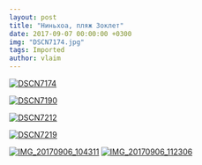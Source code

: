 ```yaml
---
layout: post
title: "Ниньхоа, пляж Зоклет"
date: 2017-09-07 00:00:00 +0300
img: "DSCN7174.jpg"
tags: Imported
author: vlaim
---
```


[![DSCN7174](/blog/assets/img/DSCN7174.jpg)](/blog/assets/img/DSCN7174.jpg)

[![DSCN7190](/blog/assets/img/DSCN7190.jpg)](/blog/assets/img/DSCN7190.jpg)

[![DSCN7212](/blog/assets/img/DSCN7212.jpg)](/blog/assets/img/DSCN7212.jpg)

[![DSCN7219](/blog/assets/img/DSCN7219.jpg)](/blog/assets/img/DSCN7219.jpg)

[![IMG_20170906_104311](/blog/assets/img/IMG_20170906_104311.jpg)](/blog/assets/img/IMG_20170906_104311.jpg)
[![IMG_20170906_112306](/blog/assets/img/IMG_20170906_112306.jpg)](/blog/assets/img/IMG_20170906_112306.jpg)
